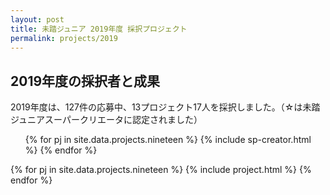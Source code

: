 ```yaml
---
layout: post
title: 未踏ジュニア 2019年度 採択プロジェクト
permalink: projects/2019
---
```


<h2>2019年度の採択者と成果</h2>
<p>2019年度は、127件の応募中、13プロジェクト17人を採択しました。（☆は未踏ジュニアスーパークリエータに認定されました）</p>
<ul class="project-list">
  {% for pj in site.data.projects.nineteen %}
    {% include sp-creator.html %}
  {% endfor %}
</ul>

<div class="projects flex">
  {% for pj in site.data.projects.nineteen %}
    {% include project.html %}
  {% endfor %}
</div>

